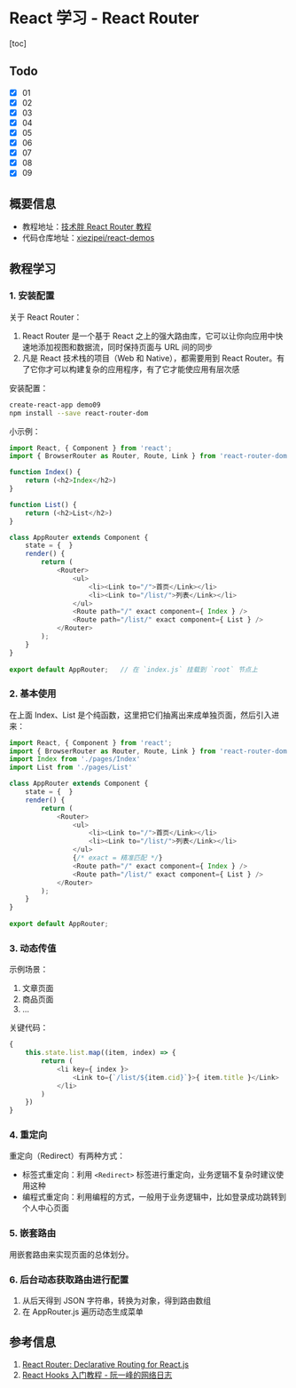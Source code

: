 # React 学习 - React Router

[toc]

## Todo

- [x] 01
- [x] 02
- [x] 03
- [x] 04
- [x] 05
- [x] 06
- [x] 07
- [x] 08
- [x] 09

## 概要信息

- 教程地址：[技术胖 React Router 教程](https://jspang.com/detailed?id=49)
- 代码仓库地址：[xiezipei/react\-demos](https://github.com/xiezipei/react-demos)

## 教程学习

### 1. 安装配置

关于 React Router：

1. React Router 是一个基于 React 之上的强大路由库，它可以让你向应用中快速地添加视图和数据流，同时保持页面与 URL 间的同步
2. 凡是 React 技术栈的项目（Web 和 Native），都需要用到 React Router。有了它你才可以构建复杂的应用程序，有了它才能使应用有层次感

安装配置：

```sh
create-react-app demo09
npm install --save react-router-dom
```

小示例：

```js
import React, { Component } from 'react';
import { BrowserRouter as Router, Route, Link } from 'react-router-dom';

function Index() {
    return (<h2>Index</h2>)
}

function List() {
    return (<h2>List</h2>)
}

class AppRouter extends Component {
    state = {  }
    render() { 
        return (
            <Router>
                <ul>
                    <li><Link to="/">首页</Link></li>
                    <li><Link to="/list/">列表</Link></li>
                </ul>
                <Route path="/" exact component={ Index } />
                <Route path="/list/" exact component={ List } />
            </Router>
        );
    }
}
 
export default AppRouter;   // 在 `index.js` 挂载到 `root` 节点上
```

### 2. 基本使用

在上面 Index、List 是个纯函数，这里把它们抽离出来成单独页面，然后引入进来：

```js
import React, { Component } from 'react';
import { BrowserRouter as Router, Route, Link } from 'react-router-dom';
import Index from './pages/Index'
import List from './pages/List'

class AppRouter extends Component {
    state = {  }
    render() { 
        return (
            <Router>
                <ul>
                    <li><Link to="/">首页</Link></li>
                    <li><Link to="/list/">列表</Link></li>
                </ul>
                {/* exact = 精准匹配 */}
                <Route path="/" exact component={ Index } />
                <Route path="/list/" exact component={ List } />
            </Router>
        );
    }
}
 
export default AppRouter;
```

### 3. 动态传值

示例场景：

1. 文章页面
2. 商品页面
3. ...

关键代码：

```js
{
    this.state.list.map((item, index) => {
        return (
            <li key={ index }>
                <Link to={`/list/${item.cid}`}>{ item.title }</Link>
            </li>
        )
    })
}
```

### 4. 重定向

重定向（Redirect）有两种方式：

- 标签式重定向：利用 `<Redirect>` 标签进行重定向，业务逻辑不复杂时建议使用这种
- 编程式重定向：利用编程的方式，一般用于业务逻辑中，比如登录成功跳转到个人中心页面

### 5. 嵌套路由

用嵌套路由来实现页面的总体划分。

### 6. 后台动态获取路由进行配置

1. 从后天得到 JSON 字符串，转换为对象，得到路由数组
2. 在 AppRouter.js 遍历动态生成菜单

## 参考信息

1. [React Router: Declarative Routing for React\.js](https://reactrouter.com/web/guides/quick-start)
2. [React Hooks 入门教程 \- 阮一峰的网络日志](http://www.ruanyifeng.com/blog/2019/09/react-hooks.html)